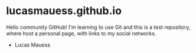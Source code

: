 lucasmauess.github.io
=====================

Hello community GitHub! I'm learning to use Git and this is a test repository, where host a personal page, with links to my social networks.

- Lucas Mauess
